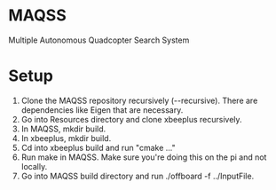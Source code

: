 # MAQSS
Multiple Autonomous Quadcopter Search System

# Setup
1. Clone the MAQSS repository recursively (--recursive). There are dependencies like Eigen that are necessary.
2. Go into Resources directory and clone xbeeplus recursively.
3. In MAQSS, mkdir build.
4. In xbeeplus, mkdir build.
5. Cd into xbeeplus build and run "cmake ..."
6. Run make in MAQSS. Make sure you're doing this on the pi and not locally.
7. Go into MAQSS build directory and run ./offboard -f ../InputFile.
